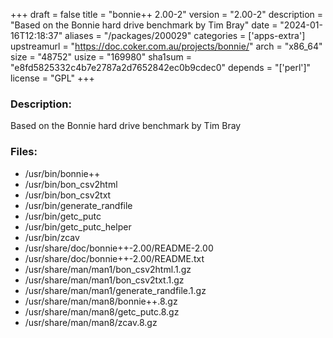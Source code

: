 +++
draft = false
title = "bonnie++ 2.00-2"
version = "2.00-2"
description = "Based on the Bonnie hard drive benchmark by Tim Bray"
date = "2024-01-16T12:18:37"
aliases = "/packages/200029"
categories = ['apps-extra']
upstreamurl = "https://doc.coker.com.au/projects/bonnie/"
arch = "x86_64"
size = "48752"
usize = "169980"
sha1sum = "e8fd5825332c4b7e2787a2d7652842ec0b9cdec0"
depends = "['perl']"
license = "GPL"
+++
### Description: 
Based on the Bonnie hard drive benchmark by Tim Bray

### Files: 
* /usr/bin/bonnie++
* /usr/bin/bon_csv2html
* /usr/bin/bon_csv2txt
* /usr/bin/generate_randfile
* /usr/bin/getc_putc
* /usr/bin/getc_putc_helper
* /usr/bin/zcav
* /usr/share/doc/bonnie++-2.00/README-2.00
* /usr/share/doc/bonnie++-2.00/README.txt
* /usr/share/man/man1/bon_csv2html.1.gz
* /usr/share/man/man1/bon_csv2txt.1.gz
* /usr/share/man/man1/generate_randfile.1.gz
* /usr/share/man/man8/bonnie++.8.gz
* /usr/share/man/man8/getc_putc.8.gz
* /usr/share/man/man8/zcav.8.gz
